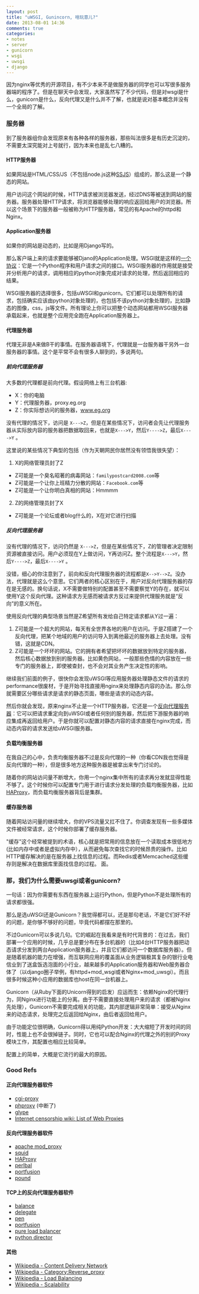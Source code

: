 ```yaml
---
layout: post
title: "uWSGI, Gunincorn, 啥玩意儿?"
date: 2013-08-01 14:36
comments: true
categories:
- notes
- server
- gunicorn
- wsgi
- uwsgi
- django
---
```


因为nginx等优秀的开源项目，有不少本来不是做服务器的同学也可以写很多服务器端的程序了。但是在聊天中会发现，大家虽然写了不少代码，但是对wsgi是什么，gunicorn是什么，反向代理又是什么并不了解，也就是说对基本概念并没有一个全局的了解。

### 服务器

到了服务器组你会发现原来有各种各样的服务器，那些叫法很多是有历史沉淀的，不需要太深究能对上号就行，因为本来也是乱七八糟的。

#### HTTP服务器

如果网站是HTML/CSS/JS（不包括node.js这种[SSJS](http://en.wikipedia.org/wiki/Comparison_of_server-side_JavaScript_solutions)）组成的，那么这是一个静态的网站。

用户访问这个网站的时候，HTTP请求被浏览器发送，经过DNS等被送到网站的服务器。服务器处理HTTP请求，将浏览器能够处理的响应返回给用户的浏览器。所以这个场景下的服务器一般被称为HTTP服务器，常见的有Apache的httpd和Nginx。

#### Application服务器

如果你的网站是动态的，比如是用Django写的。

那么客户端上来的请求要能够被Djano的Application处理。WSGI就是这样的[一个协议](http://en.wikipedia.org/wiki/Web_Server_Gateway_Interface)：它是一个Python程序和用户请求之间的接口。WSGI服务器的作用就是接受并分析用户的请求，调用相应的python对象完成对请求的处理，然后返回相应的结果。

WSGI服务器的选择很多，包括uWSGI和gunicorn。它们都可以处理所有的请求，包括确实应该由python对象处理的，也包括不该python对象处理的，比如静态的图像，css，js等文件。所有理论上你可以把整个动态网站都用WSGI服务器承载起来，也就是整个应用完全跑在Application服务器上。

#### 代理服务器

代理无非是A来做B干的事情。在服务器语境下，代理就是一台服务器干另外一台服务器的事情。这个是平常不会有很多人聊到的，多说两句。

##### 前向代理服务器

大多数的代理都是前向代理。假设网络上有三台机器:

- X：你的电脑
- Y：代理服务器，proxy.eg.org
- Z：你实际想访问的服务器，www.eg.org

没有代理的情况下，访问是 `X--->Z`，但是在某些情况下，访问者会先让代理服务器从实际放内容的服务器把数据取回来，也就是`X--->Y`，然后`Y---->Z`，最后`X---->Y` 。

这里说的某些情况下典型的包括（作为天朝网民你居然没有领悟我很失望）：

1. X的网络管理员封了Z
  - Z可能是一个臭名昭著的病毒网站：`familypostcard2008.com`等
  - Z可能是一个让你上班精力分散的网站：`Facebook.com`等
  - Z可能是一个让你明白真相的网站：Hmmmm

2. Z的网络管理员封了X
  - Z可能是一个论坛或者blog什么的，X在对它进行扫描

##### 反向代理服务器

没有代理的情况下，访问仍然是 `X--->Z`，但是在某些情况下，Z的管理者决定限制资源被直接访问。用户必须现在Y上做访问，Y再访问Z。整个流程是`X--->Y`，然后`Y---->Z`，最后`X---->Y` 。

没错，细心的你注意到了，前向和反向代理服务器的流程都是`X-->Y-->Z`。没办法，代理就是这么个意思。它们两者的核心区别在于，用户对反向代理服务器的存在是无感的。换句话说，X不需要做特别的配置甚至不需要察觉Y的存在，就可以使用Y这个反向代理。这种请求方无感而被请求方反过来提供代理服务就是“反向”的意义所在。

使用反向代理的典型场景当然是Z希望所有发给自己特定请求都从Y过一遍：

1. Z可能是一个超大的网站，每天有全世界各地的用户在访问。于是Z搭建了一个反向代理，把某个地域的用户的访问导入到离他最近的服务器上去处理。没有错，这就是CDN。
2. Z可能是一个坏坏的网站。它的拥有者希望把坏坏的数据放到特定的服务器，然后核心数据放到别的服务器。比如黄色网站，一般那些色情的内容放在一些专门的服务器上，即使被查封，也不会对其业务产生决定性的影响。

继续我们前面的例子，很快你会发现uWSGI等应用服务器处理静态文件的请求的performance很废材，于是开始寻找直接用nginx来处理静态内容的办法。那么你就需要区分哪些请求是请求的静态页面，哪些是请求的动态内容。

然后你就会发现，原来nginx不止是一个HTTP服务器，它还是一个[反向代理服务器](http://en.wikipedia.org/wiki/Reverse_proxy)：它可以把请求重定向到uWSGI或者任何别的服务器，然后把下游服务器的响应集成再返回给用户。于是你就可以配置对静态内容的请求直接在nginx完成，而动态内容的请求发送给uWSGI服务器。

#### 负载均衡服务器

在我自己的心中，负责均衡服务器不过是反向代理的一种（你看CDN我也觉得是反向代理的一种），但是很多地方这种服务器是被拿出来专门讨论的。

随着你的网站访问量不断增大，你用一个nginx集中所有的请求再分发就显得性能不够了。这个时候你可以配置专门用于进行请求分发处理的负载均衡服务器，比如[HAProxy](http://haproxy.1wt.eu/)，而负载均衡服务器背后是集群。

#### 缓存服务器

随着网站访问量的继续增大，你的VPS流量又扛不住了。你调查发现有一些多媒体文件被经常请求，这个时候你部署了缓存服务器。

"缓存"这个经常被提到的术语，核心就是把常用的信息放在一个读取成本很低地方(比如内存中或者是虚拟内存中），从而避免每次查找它的时候昂贵的操作。比如HTTP缓存解决的是在服务器上找信息的过程。而Redis或者Memcached这些缓存则是解决在数据库里面找信息的过程。
面。

### 那，我们为什么需要uwsgi或者gunicorn?

一句话：因为你需要有东西在服务器上运行Python，但是Python不是处理所有的请求都很强。

那么是选uWSGI还是Gunicorn？我觉得都可以，还是那句老话，不是它们好不好的问题，是你够不够好的问题，毕竟代码都摆在那里的。

不过Gunicorn可以多说几句。它的崛起在我看来是有时代背景的：在过去，我们部署一个应用的时候，几乎总是要分布在多台机器的（比如4台HTTP服务器把动态请求分发到两台Application服务器上，并且它们都访问一个数据库服务器）。但是随着机器的能力在增强，而互联网应用的覆盖面从业务逻辑极其复杂的银行业电信业到了送盒饭选泡面的小行业，越来越多的Application服务器和Web服务器合体了（以django圈子举例，有httpd+mod_wsgi或者Nginx+mod_uwsgi）。而且很多时候这种小应用的数据库也host在同一台机器上。

Gunicorn（从Ruby下面的Unicorn得到的启发）应运而生：依赖Nginx的代理行为，同Nginx进行功能上的分离。由于不需要直接处理用户来的请求（都被Nginx先处理），Gunicorn不需要完成相关的功能，其内部逻辑非常简单：接受从Nginx来的动态请求，处理完之后返回给Nginx，由后者返回给用户。

由于功能定位很明确，Gunicorn得以用纯Python开发：大大缩短了开发时间的同时，性能上也不会很掉链子。同时，它也可以配合Nginx的代理之外的别的Proxy模块工作，其配置也相应比较简单。

配置上的简单，大概是它流行的最大的原因。

### Good Refs

#### 正向代理服务器软件

- [cgi-proxy](http://www.jmarshall.com/tools/cgiproxy/)
- [phproxy](http://sourceforge.net/projects/poxy) (中断了)
- [glype](http://www.glype.com/)
- [Internet censorship wiki: List of Web Proxies](http://en.cship.org/wiki/Category%3aWebproxy)

#### 反向代理服务器软件

- [apache mod_proxy](http://wiki.apache.org/cocoon/ApacheModProxy)
- [squid](http://www.squid-cache.org/)
- [HAProxy](http://nginx.net/)
- [perlbal](http://www.danga.com/perlbal/)
- [portfusion](http://portfusion.sf.net/)
- [pound](http://www.apsis.ch/pound/)

#### TCP上的反向代理服务器软件

- [balance](http://www.inlab.de/balance.html)
- [delegate](http://www.delegate.org/delegate/nvproxy/)
- [pen](http://siag.nu/pen/)
- [portfusion](http://portfusion.sf.net/)
- [pure load balancer](http://web.archive.org/web/20080113185334/http://plb.sunsite.dk/index.html)
- [python director](http://pythondirector.sourceforge.net/)

#### 其他

- [Wikipedia - Content Delivery Network](http://en.wikipedia.org/wiki/Content_Delivery_Network)
- [Wikipedia - Category:Reverse_proxy](http://en.wikipedia.org/wiki/Category%3aReverse_proxy)
- [Wikipedia - Load Balancing](http://en.wikipedia.org/wiki/Load_balancing_%28computing%29)
- [Wikipedia - Scalability](http://en.wikipedia.org/wiki/Scalability)

